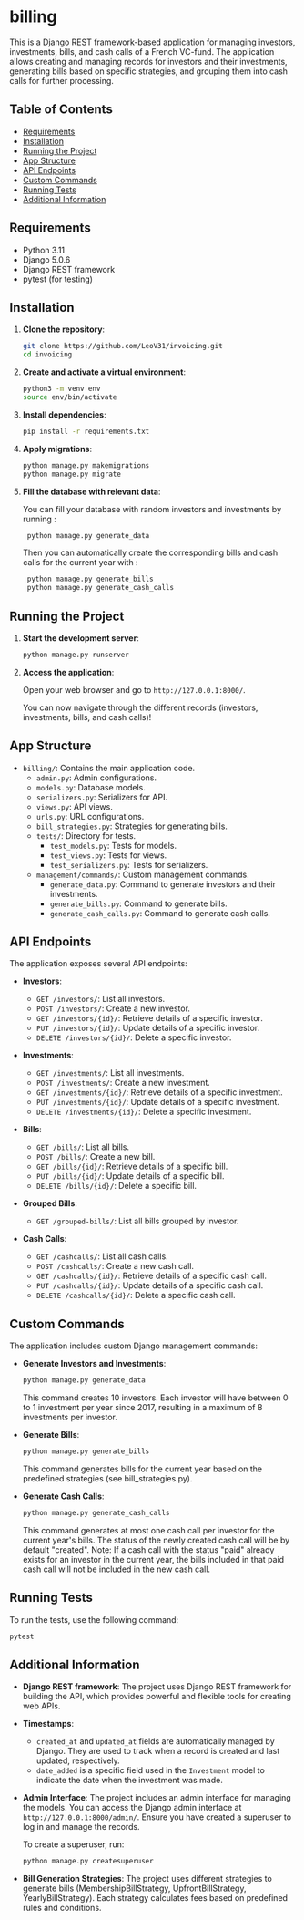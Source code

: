 # billing
This is a Django REST framework-based application for managing investors, investments, bills, and cash calls of a French VC-fund. The application allows creating and managing records for investors and their investments, generating bills based on specific strategies, and grouping them into cash calls for further processing.

## Table of Contents

- [Requirements](#requirements)
- [Installation](#installation)
- [Running the Project](#running-the-project)
- [App Structure](#app-structure)
- [API Endpoints](#api-endpoints)
- [Custom Commands](#custom-commands)
- [Running Tests](#running-tests)
- [Additional Information](#additional-information)

## Requirements

- Python 3.11
- Django 5.0.6
- Django REST framework
- pytest (for testing)

## Installation

1. **Clone the repository**:

    ```sh
    git clone https://github.com/LeoV31/invoicing.git
    cd invoicing
    ```

2. **Create and activate a virtual environment**:

    ```sh
    python3 -m venv env
    source env/bin/activate
    ```

3. **Install dependencies**:

    ```sh
    pip install -r requirements.txt
    ```

4. **Apply migrations**:

    ```sh
    python manage.py makemigrations
    python manage.py migrate
    ```

5. **Fill the database with relevant data**:

    You can fill your database with random investors and investments by running :
   
   ```sh
    python manage.py generate_data
    ```
   
   Then you can automatically create the corresponding bills and cash calls for the current year with :
   
   ```sh
    python manage.py generate_bills
    python manage.py generate_cash_calls
    ```

## Running the Project

1. **Start the development server**:

    ```sh
    python manage.py runserver
    ```

2. **Access the application**:

    Open your web browser and go to `http://127.0.0.1:8000/`.

    You can now navigate through the different records (investors, investments, bills, and cash calls)!

## App Structure

- `billing/`: Contains the main application code.
  - `admin.py`: Admin configurations.
  - `models.py`: Database models.
  - `serializers.py`: Serializers for API.
  - `views.py`: API views.
  - `urls.py`: URL configurations.
  - `bill_strategies.py`: Strategies for generating bills.
  - `tests/`: Directory for tests.
    - `test_models.py`: Tests for models.
    - `test_views.py`: Tests for views.
    - `test_serializers.py`: Tests for serializers.
  - `management/commands/`: Custom management commands.
    - `generate_data.py`: Command to generate investors and their investments.
    - `generate_bills.py`: Command to generate bills.
    - `generate_cash_calls.py`: Command to generate cash calls.

## API Endpoints

The application exposes several API endpoints:

- **Investors**:
  - `GET /investors/`: List all investors.
  - `POST /investors/`: Create a new investor.
  - `GET /investors/{id}/`: Retrieve details of a specific investor.
  - `PUT /investors/{id}/`: Update details of a specific investor.
  - `DELETE /investors/{id}/`: Delete a specific investor.

- **Investments**:
  - `GET /investments/`: List all investments.
  - `POST /investments/`: Create a new investment.
  - `GET /investments/{id}/`: Retrieve details of a specific investment.
  - `PUT /investments/{id}/`: Update details of a specific investment.
  - `DELETE /investments/{id}/`: Delete a specific investment.

- **Bills**:
  - `GET /bills/`: List all bills.
  - `POST /bills/`: Create a new bill.
  - `GET /bills/{id}/`: Retrieve details of a specific bill.
  - `PUT /bills/{id}/`: Update details of a specific bill.
  - `DELETE /bills/{id}/`: Delete a specific bill.

- **Grouped Bills**:
  - `GET /grouped-bills/`: List all bills grouped by investor.

- **Cash Calls**:
  - `GET /cashcalls/`: List all cash calls.
  - `POST /cashcalls/`: Create a new cash call.
  - `GET /cashcalls/{id}/`: Retrieve details of a specific cash call.
  - `PUT /cashcalls/{id}/`: Update details of a specific cash call.
  - `DELETE /cashcalls/{id}/`: Delete a specific cash call.

## Custom Commands

The application includes custom Django management commands:

- **Generate Investors and Investments**:

    ```sh
    python manage.py generate_data
    ```

    This command creates 10 investors. Each investor will have between 0 to 1 investment per year since 2017, resulting in a maximum of 8 investments per investor.

- **Generate Bills**:

    ```sh
    python manage.py generate_bills
    ```

    This command generates bills for the current year based on the predefined strategies (see bill_strategies.py).

- **Generate Cash Calls**:

    ```sh
    python manage.py generate_cash_calls
    ```

    This command generates at most one cash call per investor for the current year's bills. The status of the newly created cash call will be by default "created".
    Note: If a cash call with the status "paid" already exists for an investor in the current year, the bills included in that paid cash call will not be included in the new cash call.

## Running Tests

To run the tests, use the following command:

```sh
pytest
```

## Additional Information

- **Django REST framework**: The project uses Django REST framework for building the API, which provides powerful and flexible tools for creating web APIs.

- **Timestamps**:
  - `created_at` and `updated_at` fields are automatically managed by Django. They are used to track when a record is created and last updated, respectively.
  - `date_added` is a specific field used in the `Investment` model to indicate the date when the investment was made.

- **Admin Interface**: The project includes an admin interface for managing the models. You can access the Django admin interface at `http://127.0.0.1:8000/admin/`. Ensure you have created a superuser to log in and manage the records.

  To create a superuser, run:
  
  ```sh
  python manage.py createsuperuser
  ```

- **Bill Generation Strategies**: The project uses different strategies to generate bills (MembershipBillStrategy, UpfrontBillStrategy, YearlyBillStrategy). Each strategy calculates fees based on predefined rules and conditions.
